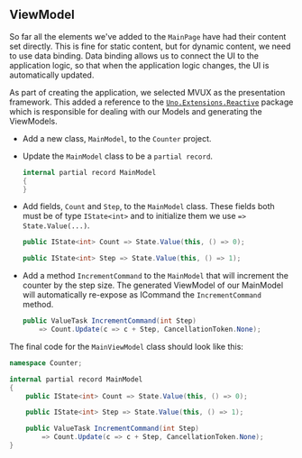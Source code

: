 

## ViewModel

So far all the elements we've added to the `MainPage` have had their content set directly. This is fine for static content, but for dynamic content, we need to use data binding. Data binding allows us to connect the UI to the application logic, so that when the application logic changes, the UI is automatically updated.

As part of creating the application, we selected MVUX as the presentation framework. This added a reference to the [`Uno.Extensions.Reactive`](https://aka.platform.uno/mvux) package which is responsible for dealing with our Models and generating the ViewModels.

- Add a new class, `MainModel`, to the `Counter` project.
- Update the `MainModel` class to be a `partial record`.

    ```csharp
    internal partial record MainModel
    {
    }
    ```

- Add fields, `Count` and `Step`, to the `MainModel` class. These fields both must be of type `IState<int>` and to initialize them we use `=> State.Value(...)`.

    ```csharp
    public IState<int> Count => State.Value(this, () => 0);

    public IState<int> Step => State.Value(this, () => 1);
    ```

- Add a method `IncrementCommand` to the `MainModel` that will increment the counter by the step size. The generated ViewModel of our MainModel will automatically re-expose as ICommand the `IncrementCommand` method.

    ```csharp
    public ValueTask IncrementCommand(int Step)
        => Count.Update(c => c + Step, CancellationToken.None);
    ```

The final code for the `MainViewModel` class should look like this:

```csharp
namespace Counter;

internal partial record MainModel
{
    public IState<int> Count => State.Value(this, () => 0);

    public IState<int> Step => State.Value(this, () => 1);

    public ValueTask IncrementCommand(int Step)
        => Count.Update(c => c + Step, CancellationToken.None);
}
```